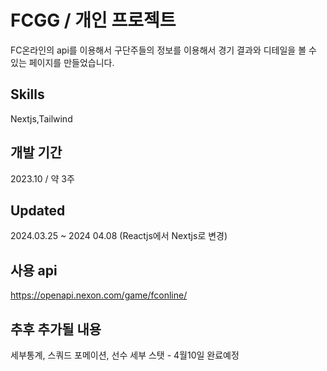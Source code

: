 # FCGG / 개인 프로젝트

FC온라인의 api를 이용해서 구단주들의 정보를 이용해서 경기 결과와 디테일을 볼 수 있는 페이지를 만들었습니다.

## Skills

Nextjs,Tailwind

## 개발 기간

2023.10 / 약 3주

## Updated
2024.03.25 ~ 2024 04.08 (Reactjs에서 Nextjs로 변경)

## 사용 api

https://openapi.nexon.com/game/fconline/

## 추후 추가될 내용

세부통계, 스쿼드 포메이션, 선수 세부 스탯 - 4월10일 완료예정
